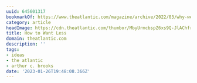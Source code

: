```yaml
---
uuid: 645601317
bookmarkOf: https://www.theatlantic.com/magazine/archive/2022/03/why-we-are-never-satisfied-happiness/621304/
category: article
headImage: https://cdn.theatlantic.com/thumbor/MbyUrmcbspZ6xs9Q-JlAChfreuk=/0x43:2000x1085/1200x625/media/img/2022/02/WEL_Brooks_SatisfactionOpener/original.jpg
title: How to Want Less
domain: theatlantic.com
description: ''
tags:
- ideas
- the atlantic
- arthur c. brooks
date: '2023-01-26T19:48:08.366Z'
---
```



